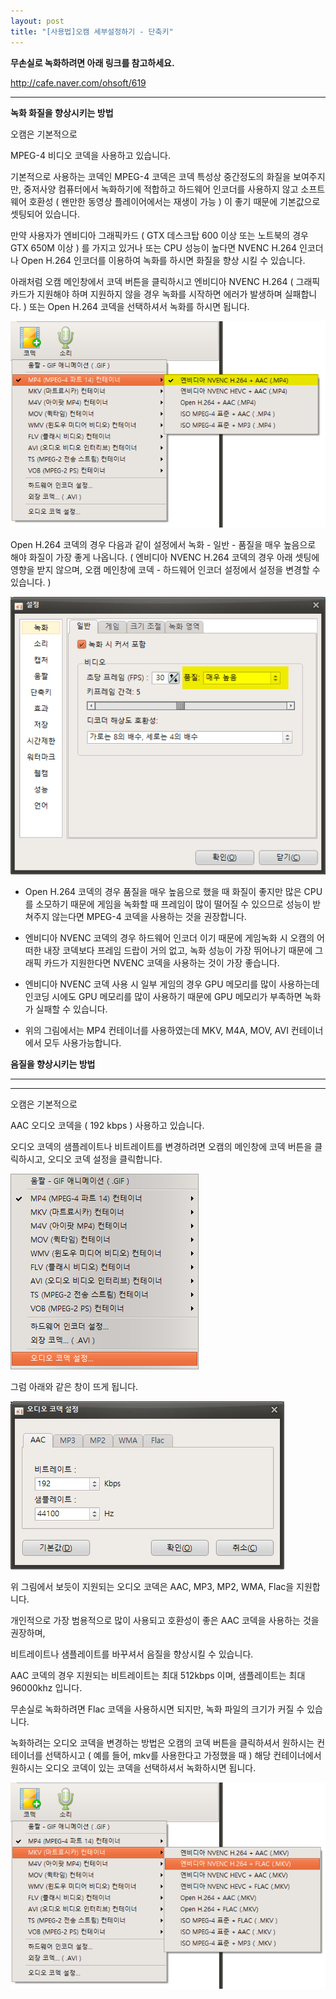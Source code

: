 ```yaml
---
layout: post
title: "[사용법]오캠 세부설정하기 - 단축키"
---
```


**무손실로 녹화하려면 아래 링크를 참고하세요.**

<http://cafe.naver.com/ohsoft/619>

****

**녹화 화질을 향상시키는 방법**

오캠은 기본적으로

MPEG-4 비디오 코덱을 사용하고 있습니다.

기본적으로 사용하는 코덱인 MPEG-4 코덱은 코덱 특성상 중간정도의 화질을 보여주지만, 중저사양 컴퓨터에서 녹화하기에 적합하고 하드웨어
인코더를 사용하지 않고 소프트웨어 호환성 ( 왠만한 동영상 플레이어에서는 재생이 가능 ) 이 좋기 때문에 기본값으로 셋팅되어 있습니다.

만약 사용자가 엔비디아 그래픽카드 ( GTX 데스크탑 600 이상 또는 노트북의 경우 GTX 650M 이상 ) 를 가지고 있거나 또는 CPU
성능이 높다면 NVENC H.264 인코더나 Open H.264 인코더를 이용하여 녹화를 하시면 화질을 향상 시킬 수 있습니다.

아래처럼 오캠 메인창에서 코덱 버튼을 클릭하시고 엔비디아 NVENC H.264 ( 그래픽 카드가 지원해야 하며 지원하지 않을 경우 녹화를
시작하면 에러가 발생하며 실패합니다. ) 또는 Open H.264 코덱을 선택하셔서 녹화를 하시면 됩니다.

![](/images/tutorial_33_img_1.png)

Open H.264 코덱의 경우 다음과 같이 설정에서 녹화 - 일반 - 품질을 매우 높음으로 해야 화질이 가장 좋게 나옵니다. ( 엔비디아
NVENC H.264 코덱의 경우 아래 셋팅에 영향을 받지 않으며, 오캠 메인창에 코덱 - 하드웨어 인코더 설정에서 설정을 변경할 수
있습니다. )

![](/images/tutorial_33_img_2.png)

* Open H.264 코덱의 경우 품질을 매우 높음으로 했을 때 화질이 좋지만 많은 CPU를 소모하기 때문에 게임을 녹화할 때 프레임이 많이 떨어질 수 있으므로 성능이 받쳐주지 않는다면 MPEG-4 코덱을 사용하는 것을 권장합니다.

* 엔비디아 NVENC 코덱의 경우 하드웨어 인코더 이기 때문에 게임녹화 시 오캠의 어떠한 내장 코덱보다 프레임 드랍이 거의 없고, 녹화 성능이 가장 뛰어나기 때문에 그래픽 카드가 지원한다면 NVENC 코덱을 사용하는 것이 가장 좋습니다.

* 엔비디아 NVENC 코덱 사용 시 일부 게임의 경우 GPU 메모리를 많이 사용하는데 인코딩 시에도 GPU 메모리를 많이 사용하기 때문에 GPU 메모리가 부족하면 녹화가 실패할 수 있습니다.

* 위의 그림에서는 MP4 컨테이너를 사용하였는데 MKV, M4A, MOV, AVI 컨테이너에서 모두 사용가능합니다.

**음질을 향상시키는 방법**

****

****

오캠은 기본적으로

AAC 오디오 코덱을 ( 192 kbps ) 사용하고 있습니다.

오디오 코덱의 샘플레이트나 비트레이트를 변경하려면 오캠의 메인창에 코덱 버튼을 클릭하시고, 오디오 코덱 설정을 클릭합니다.

![](/images/tutorial_33_img_3.png)

그럼 아래와 같은 창이 뜨게 됩니다.

![](/images/tutorial_33_img_4.png)

위 그림에서 보듯이 지원되는 오디오 코덱은 AAC, MP3, MP2, WMA, Flac을 지원합니다.

개인적으로 가장 범용적으로 많이 사용되고 호환성이 좋은 AAC 코덱을 사용하는 것을 권장하며,

비트레이트나 샘플레이트를 바꾸셔서 음질을 향상시킬 수 있습니다.

AAC 코덱의 경우 지원되는 비트레이트는 최대 512kbps 이며, 샘플레이트는 최대 96000khz 입니다.

무손실로 녹화하려면 Flac 코덱을 사용하시면 되지만, 녹화 파일의 크기가 커질 수 있습니다.

녹화하려는 오디오 코덱을 변경하는 방법은 오캠의 코덱 버튼을 클릭하셔서 원하시는 컨테이너를 선택하시고 ( 예를 들어, mkv를 사용한다고
가정했을 때 ) 해당 컨테이너에서 원하시는 오디오 코덱이 있는 코덱을 선택하셔서 녹화하시면 됩니다.

![](/images/tutorial_33_img_5.png)

